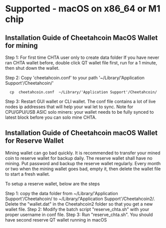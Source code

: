 

# Supported - macOS on x86_64 or M1 chip

## Installation Guide of Cheetahcoin MacOS Wallet for mining

 Step 1: For first time CHTA user only to create data folder
      If you have never ran CHTA wallet before, double click QT wallet file first, run for a 1 minute, then shut down the wallet. 

 Step 2: Copy 'cheetahcoin.conf' to your path '~/Library/'Application Support'/Cheetahcoin/'

```
  cp  cheetahcoin.conf  ~/Library/'Application Support'/Cheetahcoin/
```

 Step 3: Restart GUI wallet or CLI wallet.  The conf file contains a lot of live nodes ip addresses that will help your wal
let to sync. 
     Note for CPU/GPU/USB ASIC solo miners: your wallet needs to be fully synced to latest block before you can solo mine CHTA. 


## Installation Guide of Cheetahcoin macOS Wallet for Reserve Wallet

Mining wallet can go bad quickly. It is recommended to transfer your mined coin to reserve wallet for backup daily. 
The reserve wallet shall have no mining. Put password and backup the reserve wallet regularly. 
Every month or two when the mining wallet goes bad, empty it, then delete the wallet file to start a fresh wallet. 

To setup a reserve wallet, below are the steps

Step 1:  copy the data folder from ~/Library/'Application Support'/Cheetahcoin/  to  ~/Library/'Application Support'/Cheetahcoin2/. 
Delete the "wallet.dat"  in the Cheetahcoin2 folder so that you get a new wallet file. 
Step 2:  Modify the batch script "reserve_chta.sh" with your proper username in conf file.
Step 3:  Run "reserve_chta.sh". You should have second reserve QT wallet running in macOS
